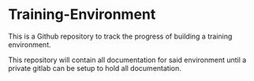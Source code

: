 # Training-Environment

This is a Github repository to track the progress of building a training environment.

This repository will contain all documentation for said environment until a private gitlab can be setup to hold all documentation.
